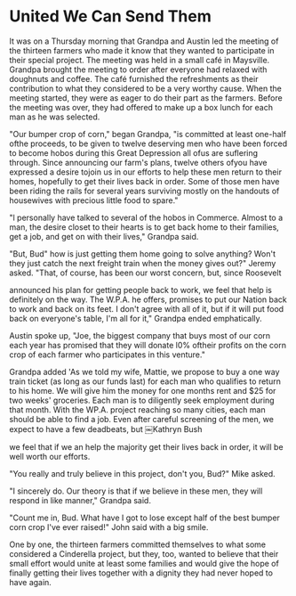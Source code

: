 United We Can Send Them
=======================

It was on a Thursday morning that Grandpa and Austin led the meeting of the thirteen
farmers who made it know that they wanted to participate in their special project.
The meeting was held in a small café in Maysville. Grandpa brought the meeting to
order after everyone had relaxed with doughnuts and coffee. The café furnished the
refreshments as their contribution to what they considered to be a very worthy cause.
When the meeting started, they were as eager to do their part as the farmers. Before
the meeting was over, they had offered to make up a box lunch for each man as he was
selected.

"Our bumper crop of corn," began Grandpa, "is committed at least one-half ofthe
proceeds, to be given to twelve deserving men who have been forced to become hobos
during this Great Depression all ofus are suflering through. Since announcing our
farm's plans, twelve others ofyou have expressed a desire tojoin us in our efforts to
help these men return to their homes, hopefully to get their lives back in order.
Some of those men have been riding the rails for several years surviving mostly on
the handouts of housewives with precious little food to spare."

"l personally have talked to several of the hobos in Commerce. Almost to a man, the
desire closet to their hearts is to get back home to their families, get a job, and
get on with their lives," Grandpa said.

"But, Bud" how is just getting them home going to solve anything? Won't they just
catch the next freight train when the money gives out?" Jeremy asked. "That, of
course, has been our worst concern, but, since Roosevelt

announced his plan for getting people back to work, we feel that help is definitely
on the way. The W.P.A. he offers, promises to put our Nation back to work and back on
its feet. I don't agree with all of it, but if it will put food back on everyone's
table, I'm all for it," Grandpa ended emphatically.

Austin spoke up, "Joe, the biggest company that buys most of our corn each year has
promised that they will donate l0% oftheir profits on the corn crop of each farmer
who participates in this venture."

Grandpa added 'As we told my wife, Mattie, we propose to buy a one way train ticket
(as long as our funds last) for each man who qualifies to return to his home. We will
give him the money for one months rent and $25 for two weeks' groceries. Each man is
to diligently seek employment during that month. With the WP.A. project reaching so
many cities, each man should be able to find a job. Even after careful screening of
the men, we expect to have a few deadbeats, but ￼Kathryn Bush

we feel that if we an help the majority get their lives back in order, it will be
well worth our efforts.

"You really and truly believe in this project, don't you, Bud?" Mike asked.

"I sincerely do. Our theory is that if we believe in these men, they will respond in
like manner," Grandpa said.

"Count me in, Bud. What have I got to lose except half of the best bumper corn crop
I've ever raised!" John said with a big smile.

One by one, the thirteen farmers committed themselves to what some considered a
Cinderella project, but they, too, wanted to believe that their small effort would
unite at least some families and would give the hope of finally getting their lives
together with a dignity they had never hoped to have again.
